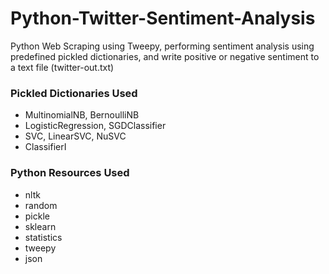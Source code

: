 # Python-Twitter-Sentiment-Analysis
Python Web Scraping using Tweepy, performing sentiment analysis using predefined pickled dictionaries, and write positive or negative sentiment to a text file (twitter-out.txt)

### Pickled Dictionaries Used
- MultinomialNB, BernoulliNB
- LogisticRegression, SGDClassifier
- SVC, LinearSVC, NuSVC
- ClassifierI

### Python Resources Used
- nltk
- random
- pickle
- sklearn
- statistics 
- tweepy
- json

